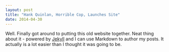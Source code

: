 ```yaml
---
layout: post
title: "Hank Quinlan, Horrible Cop, Launches Site"
date: 2014-04-30
---
```


Well. Finally got around to putting this old website together. 
Neat thing about it - powered by [Jekyll](http://jekyllrb.com) and I can use Markdown to author 
my posts. It actually is a lot easier than I thought it was going to be.
